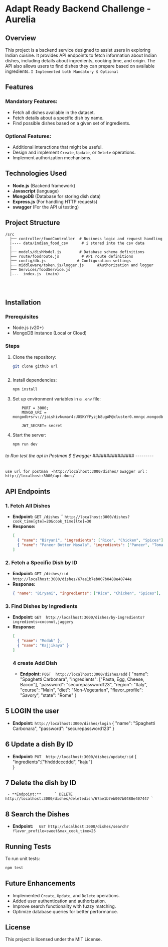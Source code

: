 # Adapt Ready Backend Challenge - Aurelia

## Overview
This project is a backend service designed to assist users in exploring Indian cuisine. It provides API endpoints to fetch information about Indian dishes, including details about ingredients, cooking time, and origin. The API also allows users to find dishes they can prepare based on available ingredients.
 `I Implemented both Mandatory $ Optional `
## Features
### Mandatory Features:
- Fetch all dishes available in the dataset.
- Fetch details about a specific dish by name.
- Find possible dishes based on a given set of ingredients.

### Optional Features:
- Additional interactions that might be useful.
- Design and implement `Create`, `Update`, or `Delete` operations.
- Implement authorization mechanisms.

## Technologies Used
- **Node.js** (Backend framework)
- **Javascript** (language)
- **MongoDB** (Database for storing dish data)
- **Express.js** (For handling HTTP requests)
- **swagger** (For the API ui testing)

## Project Structure
```
/src
  ├── controller/foodController  # Business logic and request handling
  |---- data/indian_food_csv      # i stored into the csv data 
  |    
  ├── models/dishModel.js        # Database schema definitions
  ├── route/foodroute.js          # API route definitions
  ├── config/db.js              # Configuration settings
  ├── middleware/token.js/logger.js      #Authorization and logger 
  ├── Services/foodService.js
  |---  index.js  (main)
  
  
    
```

## Installation
### Prerequisites
- Node.js (v20+)
- MongoDB instance (Local or Cloud)

### Steps
1. Clone the repository:
   ```sh
   git clone github url
   ```
   ```
2. Install dependencies:
   ```sh
   npm install
   ```
3. Set up environment variables in a `.env` file:
   ```
       PORT = 3000;
       MONGO_URI = mongodb+srv://jaishivkumar4:UOSKYfPyzjb8ugAM@cluster0.mmngc.mongodb.net/food_cuisin
 
       JWT_SECRET= secret
   ```
4. Start the server:
   ```sh
   npm run dev
   ```

######    to Run  test the api in Postman $ Swagger ############### ---------
`use url for postman ` -` http://localhost:3000/dishes/ `
`Swagger url`  :         ` http://localhost:3000/api-docs/ `

## API Endpoints
### 1. Fetch All Dishes
- **Endpoint:** `GET /dishes`  ``  `http://localhost:3000/dishes?cook_time[gte]=20&cook_time[lte]=30`
- **Response:**
  ```json
  [
    { "name": "Biryani", "ingredients": ["Rice", "Chicken", "Spices"], "origin": "India" },
    { "name": "Paneer Butter Masala", "ingredients": ["Paneer", "Tomato", "Cream"], "origin": "Punjab" }
  ]
  ```

### 2. Fetch a Specific Dish by ID
- **Endpoint:** `GET /dishes/:id`  `http://localhost:3000/dishes/67ae1b7eb007b0488e40744e`
- **Response:**
  ```json
  { "name": "Biryani", "ingredients": ["Rice", "Chicken", "Spices"], "origin": "India" }
  ```

### 3. Find Dishes by Ingredients
- **Endpoint:** `GET  http://localhost:3000/dishes/by-ingredients?ingredients=coconut,jaggery`
- **Response:**
  ```json
  [
    { "name": "Modak" },
    { "name": "Kajjikaya" }
  ]
  ```
  ###  4 create Add  Dish 
   - **Endpoint:**  `POST  http://localhost:3000/dishes/add`
   {
  "name": "Spaghetti Carbonara",
  "ingredients": ["Pasta, Egg, Cheese, Bacon"],
  "password": "securepassword123",
  "region": "Italy",
  "course": "Main",
  "diet": "Non-Vegetarian",
  "flavor_profile": "Savory",
  "state": "Rome"
}

## 5 LOGIN the user 
 - **Endpoint:**  `http://localhost:3000/dishes/login`
    {
  "name": "Spaghetti Carbonara",
     "password": "securepassword123"
}
    

 ## 6 Update a dish  By ID 
   - **Endpoint:**  `PUT  http://localhost:3000/dishes/update/:id`
    {
    "ingredients":["hhdddcccddd", "kaju"]  
}

##  7 Delete the dish  by ID 
     - **Endpoint:**      ` DELETE   http://localhost:3000/dishes/deletedish/67ae1b7eb007b0488e407447 `
      
 ##  8 Search the Dishes  
  - **Endpoint:**  `  GET http://localhost:3000/dishes/search?flavor_profile=sweet&max_cook_time=25`





## Running Tests
To run unit tests:
```sh
npm test
```

## Future Enhancements
- Implemented  `Create`, `Update`, and `Delete` operations.
- Added  user authentication and authorization.
- Improve search functionality with fuzzy matching.
- Optimize database queries for better performance.



## License
This project is licensed under the MIT License.

